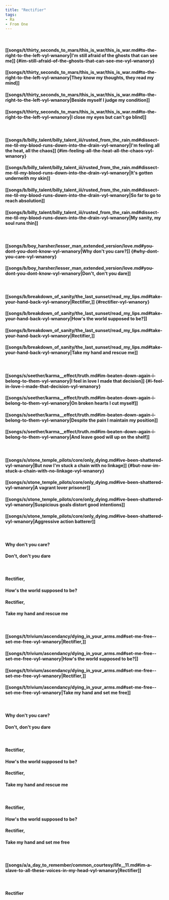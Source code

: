 ```yaml
---
title: "Rectifier"
tags:
- Ra
- From One
---
```

&nbsp;
#### [[songs/t/thirty_seconds_to_mars/this_is_war/this_is_war.md#to-the-right-to-the-left-vyl-wnanory|I'm still afraid of the ghosts that can see me]] {#im-still-afraid-of-the-ghosts-that-can-see-me-vyl-wnanory}
#### [[songs/t/thirty_seconds_to_mars/this_is_war/this_is_war.md#to-the-right-to-the-left-vyl-wnanory|They know my thoughts, they read my mind]]
#### [[songs/t/thirty_seconds_to_mars/this_is_war/this_is_war.md#to-the-right-to-the-left-vyl-wnanory|Beside myself I judge my condition]]
#### [[songs/t/thirty_seconds_to_mars/this_is_war/this_is_war.md#to-the-right-to-the-left-vyl-wnanory|I close my eyes but can't go blind]]
&nbsp;
#### [[songs/b/billy_talent/billy_talent_iii/rusted_from_the_rain.md#dissect-me-til-my-blood-runs-down-into-the-drain-vyl-wnanory|I'm feeling all the heat, all the chaos]] {#im-feeling-all-the-heat-all-the-chaos-vyl-wnanory}
#### [[songs/b/billy_talent/billy_talent_iii/rusted_from_the_rain.md#dissect-me-til-my-blood-runs-down-into-the-drain-vyl-wnanory|It's gotten underneith my skin]]
#### [[songs/b/billy_talent/billy_talent_iii/rusted_from_the_rain.md#dissect-me-til-my-blood-runs-down-into-the-drain-vyl-wnanory|So far to go to reach absolution]]
#### [[songs/b/billy_talent/billy_talent_iii/rusted_from_the_rain.md#dissect-me-til-my-blood-runs-down-into-the-drain-vyl-wnanory|My sanity, my soul runs thin]]
&nbsp;
#### [[songs/b/boy_harsher/lesser_man_extended_version/love.md#you-dont-you-dont-know-vyl-wnanory|Why don't you care?]] {#why-dont-you-care-vyl-wnanory}
#### [[songs/b/boy_harsher/lesser_man_extended_version/love.md#you-dont-you-dont-know-vyl-wnanory|Don't, don't you dare]]
&nbsp;
#### [[songs/b/breakdown_of_sanity/the_last_sunset/read_my_lips.md#take-your-hand-back-vyl-wnanory|Rectifier,]] {#rectifier-vyl-wnanory}
#### [[songs/b/breakdown_of_sanity/the_last_sunset/read_my_lips.md#take-your-hand-back-vyl-wnanory|How's the world supposed to be?]]
#### [[songs/b/breakdown_of_sanity/the_last_sunset/read_my_lips.md#take-your-hand-back-vyl-wnanory|Rectifier,]]
#### [[songs/b/breakdown_of_sanity/the_last_sunset/read_my_lips.md#take-your-hand-back-vyl-wnanory|Take my hand and rescue me]]
&nbsp;
#### [[songs/s/seether/karma__effect/truth.md#im-beaten-down-again-i-belong-to-them-vyl-wnanory|I feel in love I made that decision]] {#i-feel-in-love-i-made-that-decision-vyl-wnanory}
#### [[songs/s/seether/karma__effect/truth.md#im-beaten-down-again-i-belong-to-them-vyl-wnanory|On broken hearts I cut myself]]
#### [[songs/s/seether/karma__effect/truth.md#im-beaten-down-again-i-belong-to-them-vyl-wnanory|Despite the pain I maintain my position]]
#### [[songs/s/seether/karma__effect/truth.md#im-beaten-down-again-i-belong-to-them-vyl-wnanory|And leave good will up on the shelf]]
&nbsp;
#### [[songs/s/stone_temple_pilots/core/only_dying.md#ive-been-shattered-vyl-wnanory|But now I'm stuck a chain with no linkage]] {#but-now-im-stuck-a-chain-with-no-linkage-vyl-wnanory}
#### [[songs/s/stone_temple_pilots/core/only_dying.md#ive-been-shattered-vyl-wnanory|A vagrant lover prisoner]]
#### [[songs/s/stone_temple_pilots/core/only_dying.md#ive-been-shattered-vyl-wnanory|Suspicious goals distort good intentions]]
#### [[songs/s/stone_temple_pilots/core/only_dying.md#ive-been-shattered-vyl-wnanory|Aggressive action batterer]]
&nbsp;
#### Why don't you care?
#### Don't, don't you dare
&nbsp;
#### Rectifier,
#### How's the world supposed to be?
#### Rectifier,
#### Take my hand and rescue me
&nbsp;
#### [[songs/t/trivium/ascendancy/dying_in_your_arms.md#set-me-free--set-me-free-vyl-wnanory|Rectifier,]]
#### [[songs/t/trivium/ascendancy/dying_in_your_arms.md#set-me-free--set-me-free-vyl-wnanory|How's the world supposed to be?]]
#### [[songs/t/trivium/ascendancy/dying_in_your_arms.md#set-me-free--set-me-free-vyl-wnanory|Rectifier,]]
#### [[songs/t/trivium/ascendancy/dying_in_your_arms.md#set-me-free--set-me-free-vyl-wnanory|Take my hand and set me free]]
&nbsp;
#### Why don't you care?
#### Don't, don't you dare
&nbsp;
#### Rectifier,
#### How's the world supposed to be?
#### Rectifier,
#### Take my hand and rescue me
&nbsp;
#### Rectifier,
#### How's the world supposed to be?
#### Rectifier,
#### Take my hand and set me free
&nbsp;
#### [[songs/a/a_day_to_remember/common_courtesy/life__11.md#im-a-slave-to-all-these-voices-in-my-head-vyl-wnanory|Rectifier]]
&nbsp;
#### Rectifier
